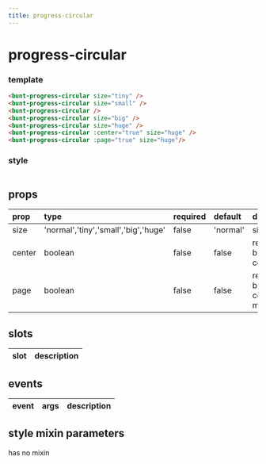 ```yaml
---
title: progress-circular
---
```

# progress-circular

<bunt-progress-circular size="tiny" />
<bunt-progress-circular size="small" />
<bunt-progress-circular />
<bunt-progress-circular size="big" />
<bunt-progress-circular size="huge" />
<bunt-progress-circular :center="true" size="huge" />
<bunt-progress-circular :page="true" size="huge" />

### template
```html
<bunt-progress-circular size="tiny" />
<bunt-progress-circular size="small" />
<bunt-progress-circular />
<bunt-progress-circular size="big" />
<bunt-progress-circular size="huge" />
<bunt-progress-circular :center="true" size="huge" />
<bunt-progress-circular :page="true" size="huge"/>
```

### style
```
```

## props
| prop | type | required | default | description |
|:-----|:-----|:---------|:--------|:------------|
| size | 'normal','tiny','small','big','huge' | false | 'normal' | size |
| center | boolean | false | false | render as block and center |
| page | boolean | false | false | render as block and center with margin |

## slots

| slot | description |
|:-----|:------------|

## events

| event | args | description |
|:------|:-----|:------------|

## style mixin parameters
has no mixin
